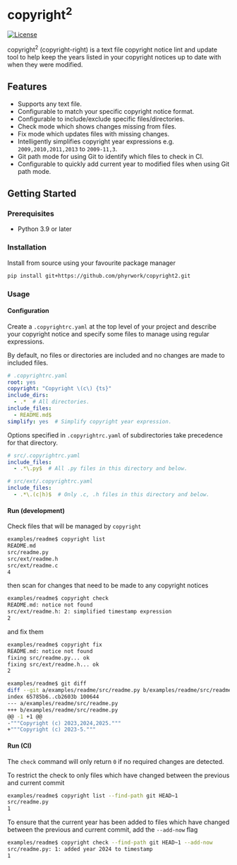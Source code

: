 # copyright<sup>2</sup>

[![License](https://img.shields.io/badge/license-MIT-blue.svg)](LICENSE)

copyright<sup>2</sup> (copyright-right) is a text file copyright notice lint and update
tool to help keep the years listed in your copyright notices up to date with when they
were modified.

## Features

- Supports any text file.
- Configurable to match your specific copyright notice format.
- Configurable to include/exclude specific files/directories.
- Check mode which shows changes missing from files.
- Fix mode which updates files with missing changes.
- Intelligently simplifies copyright year expressions e.g. `2009,2010,2011,2013` to
  `2009-11,3`.
- Git path mode for using Git to identify which files to check in CI.
- Configurable to quickly add current year to modified files when using Git path mode.

## Getting Started

### Prerequisites

- Python 3.9 or later

### Installation

Install from source using your favourite package manager

```bash
pip install git+https://github.com/phyrwork/copyright2.git
```

### Usage

#### Configuration

Create a `.copyrightrc.yaml` at the top level of your project and describe your copyright
notice and specify some files to manage using regular expressions.

By default, no files or directories are included and no changes are made to included
files.

```yaml
# .copyrightrc.yaml
root: yes
copyright: "Copyright \(c\) {ts}"
include_dirs:
  - .*  # All directories.
include_files:
  - README.md$
simplify: yes  # Simplify copyright year expression.
```
   
Options specified in `.copyrightrc.yaml` of subdirectories take precedence for that
directory.

```yaml
# src/.copyrightrc.yaml
include_files:
  - .*\.py$  # All .py files in this directory and below.
```

```yaml
# src/ext/.copyrightrc.yaml
include_files:
  - .*\.(c|h)$  # Only .c, .h files in this directory and below.
```

#### Run (development)

Check files that will be managed by `copyright`

```bash
examples/readme$ copyright list
README.md
src/readme.py
src/ext/readme.h
src/ext/readme.c
4
```

then scan for changes that need to be made to any copyright notices

```bash
examples/readme$ copyright check
README.md: notice not found
src/ext/readme.h: 2: simplified timestamp expression
2
```

and fix them

```bash
examples/readme$ copyright fix
README.md: notice not found
fixing src/readme.py... ok
fixing src/ext/readme.h... ok
2

examples/readme$ git diff
diff --git a/examples/readme/src/readme.py b/examples/readme/src/readme.py
index 65785b6..cb2603b 100644
--- a/examples/readme/src/readme.py
+++ b/examples/readme/src/readme.py
@@ -1 +1 @@
-"""Copyright (c) 2023,2024,2025."""
+"""Copyright (c) 2023-5."""
```

#### Run (CI)

The `check` command will only return `0` if no required changes are detected.

To restrict the check to only files which have changed between the previous and current
commit

```bash
examples/readme$ copyright list --find-path git HEAD~1
src/readme.py
1
```

To ensure that the current year has been added to files which have changed between the
previous and current commit, add the `--add-now` flag

```bash
examples/readme$ copyright check --find-path git HEAD~1 --add-now
src/readme.py: 1: added year 2024 to timestamp
1
```
